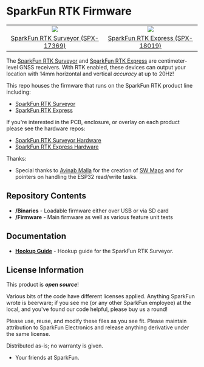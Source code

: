 SparkFun RTK Firmware
===========================================================

<table class="table table-hover table-striped table-bordered">
  <tr align="center">
   <td><a href="https://www.sparkfun.com/products/17369"><img src="https://cdn.sparkfun.com//assets/parts/1/6/4/0/1/17369-SparkFun_RTK_Surveyor-14.jpg"></a></td>
   <td><a href="https://www.sparkfun.com/products/18019"><img src="https://cdn.sparkfun.com//assets/parts/1/7/2/4/1/18019-SparkFun_RTK_Express-09.jpg"></a></td>
  </tr>
  <tr align="center">
    <td><a href="https://www.sparkfun.com/products/17369">SparkFun RTK Surveyor (SPX-17369)</a></td>
    <td><a href="https://www.sparkfun.com/products/18019">SparkFun RTK Express (SPX-18019)</a></td>
  </tr>
</table>

The [SparkFun RTK Surveyor](https://www.sparkfun.com/products/17369) and [SparkFun RTK Express](https://www.sparkfun.com/products/18019) are centimeter-level GNSS receivers. With RTK enabled, these devices can output your location with 14mm horizontal and vertical *accuracy* at up to 20Hz!

This repo houses the firmware that runs on the SparkFun RTK product line including:

* [SparkFun RTK Surveyor](https://www.sparkfun.com/products/17369)
* [SparkFun RTK Express](https://www.sparkfun.com/products/18019)

If you're interested in the PCB, enclosure, or overlay on each product please see the hardware repos:

* [SparkFun RTK Surveyor Hardware](https://github.com/sparkfun/SparkFun_RTK_Surveyor)
* [SparkFun RTK Express Hardware](https://github.com/sparkfun/SparkFun_RTK_Express)

Thanks:

* Special thanks to [Avinab Malla](https://github.com/avinabmalla) for the creation of [SW Maps](https://play.google.com/store/apps/details?id=np.com.softwel.swmaps&hl=en_US&gl=US) and for pointers on handling the ESP32 read/write tasks.

Repository Contents
-------------------

* **/Binaries** - Loadable firmware either over USB or via SD card
* **/Firmware** - Main firmware as well as various feature unit tests

Documentation
--------------

* **[Hookup Guide](https://learn.sparkfun.com/tutorials/sparkfun-rtk-surveyor-hookup-guide)** - Hookup guide for the SparkFun RTK Surveyor.

License Information
-------------------

This product is _**open source**_!

Various bits of the code have different licenses applied. Anything SparkFun wrote is beerware; if you see me (or any other SparkFun employee) at the local, and you've found our code helpful, please buy us a round!

Please use, reuse, and modify these files as you see fit. Please maintain attribution to SparkFun Electronics and release anything derivative under the same license.

Distributed as-is; no warranty is given.

- Your friends at SparkFun.
